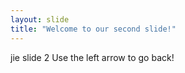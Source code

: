 ```yaml
---
layout: slide
title: "Welcome to our second slide!"
---
```

jie slide 2
Use the left arrow to go back!
